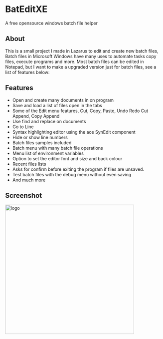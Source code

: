# BatEditXE
A free opensource windows batch file helper

## About
This is a small project I made in Lazarus to edit and create new batch files, Batch files in Microsoft Windows have many uses to automate tasks copy files, execute programs and more. Most batch files can be edited in Notepad, but I want to make a upgraded version just for batch files, see a list of features below:

## Features

- Open and create many documents in on program
- Save and load a list of files open in the tabs
- Some of the Edit menu features, Cut, Copy, Paste, Undo Redo Cut Append, Copy Append
- Use find and replace on documents
- Go to Line
- Syntax highlighting editor using the ace SynEdit component
- Hide or show line numbers
- Batch files samples included
- Batch menu with many batch file operations
- Menu list of environment variables
- Option to set the editor font and size and back colour
- Recent files lists
- Asks for confirm before exiting the program if files are unsaved.
- Test batch files with the debug menu without even saving
- And much more

## Screenshot

<img width="413" alt="logo" src="https://user-images.githubusercontent.com/17520035/205384188-88fd9e73-599f-4b31-9523-9b5a2d5a2bd4.png">
